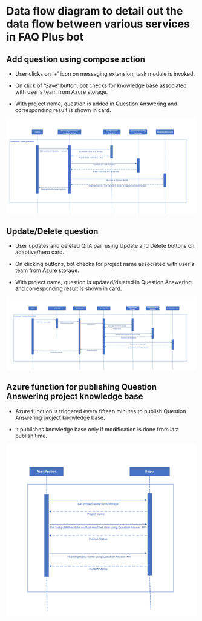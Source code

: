 # Data flow diagram to detail out the data flow between various services in  FAQ Plus bot

## Add question using compose action

- User clicks on '+' icon on messaging extension, task module is invoked.

- On click of 'Save' button, bot checks for knowledge base associated with user's team from Azure storage.

- With project name, question is added in Question Answering and corresponding result is shown in card.

![dfd_add_ question](./Images/Dfd_AddQuestion.png)

## Update/Delete question

- User updates and deleted QnA pair using Update and Delete buttons on adaptive/hero card.

- On clicking buttons, bot checks for project name associated with user's team from Azure storage.

- With project name, question is updated/deleted in Question Answering and corresponding result is shown in card.

![dfd_update_delete](./Images/Dfd_UpdateDelete.png)
  
## Azure function for publishing Question Answering project knowledge base

- Azure function is triggered every fifteen minutes to publish Question Answering project knowledge base.

- It publishes knowledge base only if modification is done from last publish time.

![dfd_Publish question answering project knowledge base](./Images/Dfd_Publish.png)